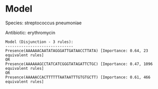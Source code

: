 
# Model

Species: streptococcus pneumoniae

Antibiotic: erythromycin

```
Model (Disjunction - 3 rules):
------------------------------
Presence(AAAAAACAATATAGGGATTGATAACCTTATA) [Importance: 0.64, 23 equivalent rules]
OR
Presence(AAAAAAGCCTATCATCGGGTATAGATTCTGC) [Importance: 0.47, 1096 equivalent rules]
OR
Presence(AAAAACCACTTTTTTAATAATTTGTGTGCTT) [Importance: 0.61, 466 equivalent rules]

```

